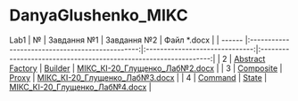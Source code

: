 # DanyaGlushenko_MIKC
Lab1
| №      | Завдання №1                                     | Завдання №2                    | Файл *.docx                                                      |
| ------ |:-----------------------------------------------:|:------------------------------:|:----------------------------------------------------------------:|
| 2      | [Abstract Factory](..tree/main/AbstractFactory) | [Builder](..tree/main/Builder) | [МІКС_КІ-20_Глущенко_Лаб№2.docx](МІКС_КІ-20_Глущенко_Лаб№2.docx) |
| 3      | [Composite](..tree/main/Compostite)             | [Proxy](..tree/main/Proxy)     | [МІКС_КІ-20_Глущенко_Лаб№3.docx](МІКС_КІ-20_Глущенко_Лаб№3.docx) |
| 4      | [Command](..tree/main/Command)                  | [State](..tree/main/State)     | [МІКС_КІ-20_Глущенко_Лаб№4.docx](МІКС_КІ-20_Глущенко_Лаб№4.docx) |
